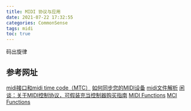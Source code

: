 ```yaml
---
title: MIDI 协议与应用
date: 2021-07-22 17:32:55
categories: CommonSense
tags: midi
toc: true
---
```


码出旋律

<!-- More -->

## 参考网址
[midi接口和midi time code（MTC）](https://blog.csdn.net/cenzmin/article/details/44317575)
[如何同步您的MIDI设备](https://zhuanlan.zhihu.com/p/82245395)
[midi文件解析](https://www.cnblogs.com/us-wjz/articles/11618899.html)
[闲谈：关于MIDI控制协议，可假装充当控制器购买指南](http://www.imus.cn/classroom/other1/1181.html)
[MIDI Functions](https://docs.microsoft.com/en-us/windows/win32/multimedia/midi-functions)
[MCI Functions](https://docs.microsoft.com/en-us/windows/win32/multimedia/mci-functions?redirectedfrom=MSDN)

